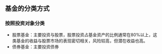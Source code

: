 


## 基金的分类方式


### 按照投资对象分类

* 股票基金：主要投资与股票，股票投资占基金资产的比例通常在80%以上，这类基金的收益与股票市场的表现密切相关，风险较高，但潜在收益也高。
* 债券基金：主要投资债券

